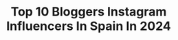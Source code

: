 ---
title: Top 10 Bloggers Instagram Influencers In Spain In 2024
description: >-
  Find top bloggers Instagram influencers in Spain in 2024. Most popular hashtags: #viajar #travel #ootd #costabrava.
platform: Instagram
hits: 348
text_top: Identify the best Instagram influencers on inBeat.
text_bottom: Our search engine holds 348 Instagram influencers like this in Spain for you to collaborate.
profiles:
  - username: "palabrademadre"
    fullname: >-
      Sheila Tabernero
    bio: >-
      Periodista | Blogger desde 2012 Familia Numerosa | Viajes ✈️ 🥇Mejor Blog Ocio Familiar 2019 ✉️palabrademadre@sptalents.com 📍Sitges BCN Último post 👇🏻
    location: "Spain"
    followers: 58953
    engagement: 912
    commentsToLikes: 0.250679
    id: ck136wnlc8m9q0i19oohro52c
    verified: false
    hashtags: "#itsmybirthday, #viajarenfamilia, #viajar, #familianumerosa"
  - username: "laotratuvera"
    fullname: >-
      Sarah Tuvera 🌊
    bio: >-
      Lifestyle blogger Bookings: desertsunproduction@gmail.com Who am I? ⬇️ CHECK IT OUT
    location: "Spain"
    followers: 21447
    engagement: 600
    commentsToLikes: 0.018960
    id: ck6u4el8i39mx0j71ywa74im0
    verified: false
    hashtags: "#islandgirl, #style, #island, #smile"
  - username: "myriam_viudes"
    fullname: >-
      Myriam
    bio: >-
      BEAUTY ▪️MAKE UP ▪️SKINCARE 40☀️ Mamá•Matrona•Maquilladora Beauty Blogger/ YT desde 2012 📧 myriamviudescontacto@gmail.com ⤵️Mis reseñas ⤵️
    location: "Spain"
    followers: 34720
    engagement: 436
    commentsToLikes: 0.185244
    id: ckf5nfjvgy23c0j23cfv2pr7k
    verified: false
    hashtags: "#sunprotect, #ctilburymakeup, #skincaretipsandtricks, #beachskincare"
  - username: "molaviajar"
    fullname: >-
      MolaViajar
    bio: >-
      👫Adri&Gosi(🇪🇸-🇵🇱) 📹 Youtubers y 📝 bloggers viajes #MolaViajeros 📍recorrimos🇺🇸 en un 🚌 ✉️consultas@molaviajar.com Enlaces👇
    location: "Spain"
    followers: 214845
    engagement: 322
    commentsToLikes: 0.026133
    id: ck6trbst5y2w50j71jai2wnbr
    verified: true
    hashtags: "#nuevayork, #molaviajeros, #newyork, #londres"
  - username: "tengo_alma_viajera"
    fullname: >-
      Ester ✈︎ Travel
    bio: >-
      🌎 Viajes • Escapadas • Experiencias ✈️ Travel blogger & content creator 📍 Barcelona (Spain) 💌 tengoalmaviajera@gmail.com
    location: "Spain"
    followers: 77868
    engagement: 800
    commentsToLikes: 0.178146
    id: ck5qcbn01psd20i11ud4beg1h
    verified: false
    hashtags: "#spain, #travelblogger, #barcelona, #girona"
  - username: "lamochilaenlaespalda"
    fullname: >-
      ✨MOCHILA EN LA ESPALDA✨
    bio: >-
      🏔Fons & Leila🏝 📍Costa Brava #lamochilaenlaespalda 🌎travelcouple 👩🏼‍🤝‍👨🏻 ✉️ lamochilaenlaespalda@gmail.com 🖥 Travel Bloggers & Content Creators
    location: "Spain"
    followers: 176234
    engagement: 257
    commentsToLikes: 0.182050
    id: ckw9lqhuik2e50j23khlinitw
    verified: false
    hashtags: "#travelbloggers, #bcnmoltmes, #barcelona, #hiddengems"
  - username: "veruharnol"
    fullname: >-
      Veronika Harnolová
    bio: >-
      Lifestyle blogger veronika.harnolova@gmail.com #tohleJEnasZIVOT🍟
    location: "Spain"
    followers: 12765
    engagement: 233
    commentsToLikes: 0.069305
    id: ck13d1n9s37nz0i19nmcbtvi7
    verified: false
    hashtags: "#family, #podzim, #fashion, #twinsofinstagram"
  - username: "emma_masqguapa"
    fullname: >-
      Emma Masqguapa
    bio: >-
      Lawyer, writter, blogger & art lover 👗 fashion 💄 beauty & lifestyle 🏃‍♀️ My 📚 #ElVientoSobreElAcantilado Contact 💌 emma@masqueguapa.es
    location: "Spain"
    followers: 5595
    engagement: 277
    commentsToLikes: 0.229738
    id: clnc00qvn5wvf0j08bcbzdpws
    verified: false
    hashtags: "#novela, #belleza, #streetstyle, #nomakeup"
  - username: "clarabmartin"
    fullname: >-
      Clara B Martin | Family Travel
    bio: >-
      𝐕𝐢𝐚𝐣𝐞𝐬 ☆ 𝐓𝐢𝐩𝐬 𝐅𝐨𝐭𝐨𝐠𝐫𝐚𝐟𝐢𝐚 ☆ 𝐋𝐢𝐟𝐞𝐬𝐭𝐲𝐥𝐞 ☆ Travel blogger since 2014 📍Madrid
    location: "Spain"
    followers: 120065
    engagement: 157
    commentsToLikes: 0.043961
    id: ck14h7i648xbb0i19byt63dys
    verified: false
    hashtags: "#sorianitelaimaginas, #alsace, #alsacia, #travelblogger"
  - username: "lasgafasdemirella"
    fullname: >-
      Mirella Paricio 📍 Granada
    bio: >-
      Novedades y Rebajas➡️ZARA,MANGO,SFERA, STRADIVARIUS y + tiendas LOOKS INVITADA Óptica-optometrista #Blogger #Fashion Collab📩 pariciomirella@gmail.com
    location: "Spain"
    followers: 167553
    engagement: 129
    commentsToLikes: 0.236141
    id: ck6u9ocrtyou50j71ovskdgbq
    verified: false
    hashtags: "#zapatos, #sandalias, #invitadaideal, #vestido"
---